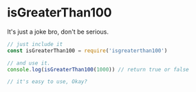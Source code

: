 # isGreaterThan100
It's just a joke bro, don't be serious.

```javascript
// just include it
const isGreaterThan100 = require('isgreaterthan100')

// and use it.
console.log(isGreaterThan100(1000)) // return true or false 

// it's easy to use, Okay?
```

